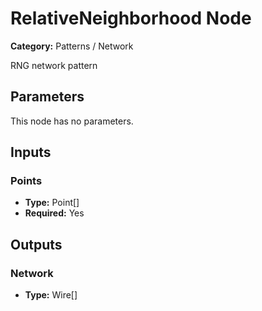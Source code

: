 
# RelativeNeighborhood Node

**Category:** Patterns / Network

RNG network pattern

## Parameters

This node has no parameters.

## Inputs


### Points
- **Type:** Point[]
- **Required:** Yes



## Outputs


### Network
- **Type:** Wire[]




